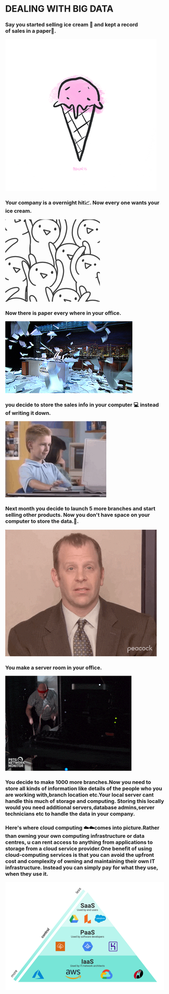 
# DEALING WITH BIG DATA


### Say you started selling ice cream 🍦 and kept a record of sales in a paper📝.

![](https://github.com/ABHIJITHCV11/Big_Data_With_Hive/blob/main/gif/giphy.gif)

### Your company is a overnight hit📈. Now every one wants your ice cream.

![](https://github.com/ABHIJITHCV11/Big_Data_With_Hive/blob/main/gif/giphy%20(1).gif)

### Now there is paper every where in your office.

![](https://github.com/ABHIJITHCV11/Big_Data_With_Hive/blob/main/gif/paper.gif)

### you decide to store the sales info in your computer 💻 instead of writing it down.

![](https://github.com/ABHIJITHCV11/Big_Data_With_Hive/blob/main/gif/computer.gif)

### Next month you decide to launch 5 more branches and start selling other products. Now you don't have space on your computer to store the data.💾. 

![](https://github.com/ABHIJITHCV11/Big_Data_With_Hive/blob/main/gif/now_what.gif)

### You make a server room in your office.

![](https://github.com/ABHIJITHCV11/Big_Data_With_Hive/blob/main/gif/server.gif)

### You decide to make 1000 more branches.Now you need to store all kinds of information like details of the people who you are working with,branch location etc.Your local server cant handle this much of storage and computing. Storing this locally would you need additional servers,database admins,server technicians etc to handle the data in your company.


### Here's where cloud computing ☁️☁️comes into picture.Rather than owning your own computing infrastructure or data centres, u can rent access to anything from applications to storage from a cloud service provider.One benefit of using cloud-computing services is that you can avoid the upfront cost and complexity of owning and maintaining their own IT infrastructure. Instead you can simply pay for what they use, when they use it.

![](https://github.com/ABHIJITHCV11/Big_Data_With_Hive/blob/main/gif/IaaS-PaaS-SaaS-slanted-control.png)






